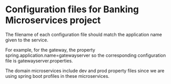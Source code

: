 # Configuration files for Banking Microservices project

The filename of each configuration file should match the application name given to the service.

For example, for the gateway, the property spring.application.name=gatewayserver so the corresponding configuration file is gatewayserver.properties.

The domain microservices include dev and prod property files since we are using spring boot profiles in these microservices.
